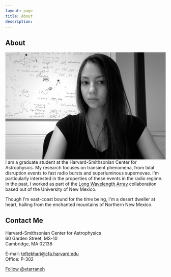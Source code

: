 ```yaml
---
layout: page
title: About
description: 
---
```

## About

<p><img src="images/profilepic.jpg" align="left"></p>

I am a graduate student at the Harvard-Smithsonian Center for Astrophysics. My research focuses on transient phenomena, from tidal disruption events to fast radio bursts and superluminous supernovae. I'm particularly interested in the properties of these events in the radio regime. In the past, I worked as part of the [Long Wavelength Array](http://www.phys.unm.edu/~lwa/index.html) collaboration based out of the University of New Mexico.

Though I'm east-coast bound for the time being, I'm a desert dweller at heart, hailing from the enchanted mountains of Northern New Mexico.

## Contact Me

Harvard-Smithsonian Center for Astrophysics  
60 Garden Street, MS-10  
Cambridge, MA 02138  

E-mail: [teftekhari@cfa.harvard.edu](mailto:teftekhari@cfa.harvard.edu)  
Office: P-302

<a href="https://twitter.com/etarraneh" class="twitter-follow-button" data-show-count="false">Follow @etarraneh</a><script async src="//platform.twitter.com/widgets.js" charset="utf-8"></script>



